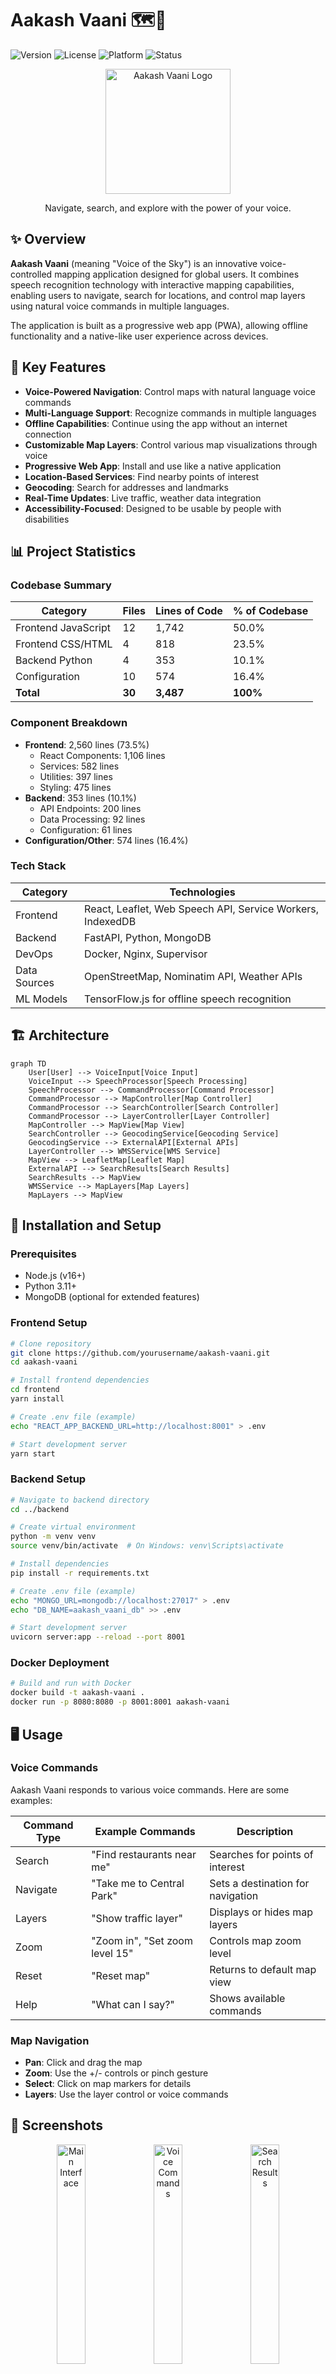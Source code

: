 # Aakash Vaani 🗺️🎤

![Version](https://img.shields.io/badge/version-1.0.0-blue)
![License](https://img.shields.io/badge/license-MIT-green)
![Platform](https://img.shields.io/badge/platform-Web%20%7C%20PWA-orange)
![Status](https://img.shields.io/badge/status-Beta-yellow)

<div align="center">
  <img src="https://user-images.githubusercontent.com/placeholder/aakash-vaani-logo.png" alt="Aakash Vaani Logo" width="200" height="200" />
  <p>Navigate, search, and explore with the power of your voice.</p>
</div>

## ✨ Overview

**Aakash Vaani** (meaning "Voice of the Sky") is an innovative voice-controlled mapping application designed for global users. It combines speech recognition technology with interactive mapping capabilities, enabling users to navigate, search for locations, and control map layers using natural voice commands in multiple languages.

The application is built as a progressive web app (PWA), allowing offline functionality and a native-like user experience across devices.

## 🎯 Key Features

- **Voice-Powered Navigation**: Control maps with natural language voice commands
- **Multi-Language Support**: Recognize commands in multiple languages
- **Offline Capabilities**: Continue using the app without an internet connection
- **Customizable Map Layers**: Control various map visualizations through voice
- **Progressive Web App**: Install and use like a native application
- **Location-Based Services**: Find nearby points of interest
- **Geocoding**: Search for addresses and landmarks
- **Real-Time Updates**: Live traffic, weather data integration
- **Accessibility-Focused**: Designed to be usable by people with disabilities

## 📊 Project Statistics

### Codebase Summary

| Category            | Files  | Lines of Code | % of Codebase |
| ------------------- | ------ | ------------- | ------------- |
| Frontend JavaScript | 12     | 1,742         | 50.0%         |
| Frontend CSS/HTML   | 4      | 818           | 23.5%         |
| Backend Python      | 4      | 353           | 10.1%         |
| Configuration       | 10     | 574           | 16.4%         |
| **Total**           | **30** | **3,487**     | **100%**      |

### Component Breakdown

- **Frontend**: 2,560 lines (73.5%)
  - React Components: 1,106 lines
  - Services: 582 lines
  - Utilities: 397 lines
  - Styling: 475 lines
- **Backend**: 353 lines (10.1%)
  - API Endpoints: 200 lines
  - Data Processing: 92 lines
  - Configuration: 61 lines
- **Configuration/Other**: 574 lines (16.4%)

### Tech Stack

| Category     | Technologies                                               |
| ------------ | ---------------------------------------------------------- |
| Frontend     | React, Leaflet, Web Speech API, Service Workers, IndexedDB |
| Backend      | FastAPI, Python, MongoDB                                   |
| DevOps       | Docker, Nginx, Supervisor                                  |
| Data Sources | OpenStreetMap, Nominatim API, Weather APIs                 |
| ML Models    | TensorFlow.js for offline speech recognition               |

## 🏗️ Architecture

```mermaid
graph TD
    User[User] --> VoiceInput[Voice Input]
    VoiceInput --> SpeechProcessor[Speech Processing]
    SpeechProcessor --> CommandProcessor[Command Processor]
    CommandProcessor --> MapController[Map Controller]
    CommandProcessor --> SearchController[Search Controller]
    CommandProcessor --> LayerController[Layer Controller]
    MapController --> MapView[Map View]
    SearchController --> GeocodingService[Geocoding Service]
    GeocodingService --> ExternalAPI[External APIs]
    LayerController --> WMSService[WMS Service]
    MapView --> LeafletMap[Leaflet Map]
    ExternalAPI --> SearchResults[Search Results]
    SearchResults --> MapView
    WMSService --> MapLayers[Map Layers]
    MapLayers --> MapView
```

## 🚀 Installation and Setup

### Prerequisites

- Node.js (v16+)
- Python 3.11+
- MongoDB (optional for extended features)

### Frontend Setup

```bash
# Clone repository
git clone https://github.com/yourusername/aakash-vaani.git
cd aakash-vaani

# Install frontend dependencies
cd frontend
yarn install

# Create .env file (example)
echo "REACT_APP_BACKEND_URL=http://localhost:8001" > .env

# Start development server
yarn start
```

### Backend Setup

```bash
# Navigate to backend directory
cd ../backend

# Create virtual environment
python -m venv venv
source venv/bin/activate  # On Windows: venv\Scripts\activate

# Install dependencies
pip install -r requirements.txt

# Create .env file (example)
echo "MONGO_URL=mongodb://localhost:27017" > .env
echo "DB_NAME=aakash_vaani_db" >> .env

# Start development server
uvicorn server:app --reload --port 8001
```

### Docker Deployment

```bash
# Build and run with Docker
docker build -t aakash-vaani .
docker run -p 8080:8080 -p 8001:8001 aakash-vaani
```

## 🖥️ Usage

### Voice Commands

Aakash Vaani responds to various voice commands. Here are some examples:

| Command Type | Example Commands               | Description                       |
| ------------ | ------------------------------ | --------------------------------- |
| Search       | "Find restaurants near me"     | Searches for points of interest   |
| Navigate     | "Take me to Central Park"      | Sets a destination for navigation |
| Layers       | "Show traffic layer"           | Displays or hides map layers      |
| Zoom         | "Zoom in", "Set zoom level 15" | Controls map zoom level           |
| Reset        | "Reset map"                    | Returns to default map view       |
| Help         | "What can I say?"              | Shows available commands          |

### Map Navigation

- **Pan**: Click and drag the map
- **Zoom**: Use the +/- controls or pinch gesture
- **Select**: Click on map markers for details
- **Layers**: Use the layer control or voice commands

## 📸 Screenshots

<div align="center">
  <img src="https://user-images.githubusercontent.com/placeholder/screenshot1.png" alt="Main Interface" width="30%" />
  <img src="https://user-images.githubusercontent.com/placeholder/screenshot2.png" alt="Voice Commands" width="30%" />
  <img src="https://user-images.githubusercontent.com/placeholder/screenshot3.png" alt="Search Results" width="30%" />
</div>

## 📂 Project Structure

```
aakash-vaani/
├── backend/                 # Python FastAPI backend
│   ├── external_integrations/
│   ├── requirements.txt     # Python dependencies
│   └── server.py            # Main server file
├── frontend/                # React frontend
│   ├── public/
│   │   ├── index.html       # HTML template
│   │   ├── manifest.json    # PWA manifest
│   │   ├── offline.html     # Offline fallback
│   │   └── service-worker.js # Service worker for offline functionality
│   ├── src/
│   │   ├── components/      # React components
│   │   ├── services/        # API services
│   │   ├── utils/           # Utility functions
│   │   ├── App.js           # Main application
│   │   └── index.js         # Entry point
│   └── package.json         # Frontend dependencies
├── scripts/                 # Utility scripts
├── .devcontainer/           # Development container config
├── Dockerfile               # Production Docker configuration
├── nginx.conf               # Nginx configuration
└── README.md                # Project documentation
```

## 🔍 Key Components

### Frontend Components

- **VoiceNavigator**: Processes speech input and converts to commands
- **MapContainer**: Handles map rendering and interaction
- **VoiceCommandLog**: Displays history of voice commands
- **VoiceStatusIndicator**: Shows current voice processing status

### Backend Services

- **GeocodingService**: Address lookup and reverse geocoding
- **POIService**: Points of interest search
- **WMSService**: Web Map Service layer management
- **ModelDownloader**: Manages offline TensorFlow.js models

## 💻 Technical Implementation

### Voice Recognition

Aakash Vaani uses the Web Speech API for voice recognition, with fallback to a lightweight TensorFlow.js model for offline recognition. Commands are processed through a pattern-matching system that identifies intent and parameters.

```javascript
// Example voice command processing
processCommand(command) {
  // Match patterns for different command types
  const searchPattern = /^(search|find|show me|look for)\s+(.+)$/i;
  const navigatePattern = /^(navigate|take me|go)\s+(?:to|towards|toward)\s+(.+)$/i;

  // Check each pattern and extract parameters
  let match;
  if (match = command.match(searchPattern)) {
    return {
      type: 'search',
      query: match[2],
      rawCommand: command
    };
  } else if (match = command.match(navigatePattern)) {
    return {
      type: 'navigate',
      destination: match[2],
      rawCommand: command
    };
  }
  // Additional pattern matching...
}
```

### Offline Functionality

The app implements a service worker that caches map tiles, application assets, and search results. This allows users to continue using the app even when offline.

```javascript
// Service worker cache strategy
self.addEventListener("fetch", (event) => {
  // For static assets, use cache-first strategy
  event.respondWith(
    caches.match(event.request).then((response) => {
      // Cache hit - return response
      if (response) {
        return response;
      }

      // Not in cache - fetch from network
      return fetch(event.request).then((networkResponse) => {
        // Cache the network response for future use
        if (networkResponse.status === 200) {
          const responseToCache = networkResponse.clone();
          caches.open(CACHE_NAME).then((cache) => {
            cache.put(event.request, responseToCache);
          });
        }
        return networkResponse;
      });
    })
  );
});
```

### Map Integration

The application uses Leaflet.js for map rendering, with custom controls to manage layers, markers, and user interaction.

## 🔧 Advanced Configuration

### Environment Variables

**Frontend (.env)**

```
REACT_APP_BACKEND_URL=http://localhost:8001
REACT_APP_USE_OFFLINE_MODEL=false
REACT_APP_DEFAULT_LANGUAGE=en-US
```

**Backend (.env)**

```
MONGO_URL=mongodb://localhost:27017
DB_NAME=aakash_vaani_db
MOCK_AUTH=false
```

### Performance Optimization

- Map tiles are cached for offline use
- Speech recognition models can be downloaded for offline use
- Progressive loading of map components
- WebP image format support for smaller downloads

## 🌐 Deployment

### Docker Deployment

The project includes a multi-stage Dockerfile that builds both the frontend and backend, then combines them with an Nginx server:

1. Frontend assets are built and optimized
2. Backend code is installed with dependencies
3. Nginx serves frontend assets and proxies API requests to the backend

### Manual Deployment

1. Build the frontend: `cd frontend && npm run build`
2. Set up a web server (Nginx/Apache) to serve the frontend build directory
3. Configure the web server to proxy API requests to the backend
4. Deploy the backend using a WSGI server like Gunicorn: `gunicorn -w 4 -k uvicorn.workers.UvicornWorker server:app`

## 🤝 Contributing

Contributions are welcome! Please feel free to submit a Pull Request.

1. Fork the repository
2. Create your feature branch: `git checkout -b feature/AmazingFeature`
3. Commit your changes: `git commit -m 'Add some AmazingFeature'`
4. Push to the branch: `git push origin feature/AmazingFeature`
5. Open a Pull Request

### Development Guidelines

- Follow the existing code style
- Add tests for new features
- Update documentation as needed

## 📝 License

This project is licensed under the MIT License - see the LICENSE file for details.

## 🙏 Acknowledgements

- [OpenStreetMap](https://www.openstreetmap.org/) for map data
- [Leaflet.js](https://leafletjs.com/) for map rendering
- [TensorFlow.js](https://www.tensorflow.org/js) for offline machine learning
- [FastAPI](https://fastapi.tiangolo.com/) for the backend framework
- [React](https://reactjs.org/) for the frontend framework

---

<div align="center">
  <p>Built with ❤️ by Aakash Vaani Team</p>
  <p>© 2025 Aakash Vaani</p>
</div>
